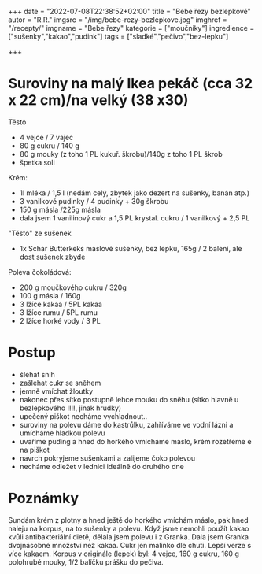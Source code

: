 
+++
date = "2022-07-08T22:38:52+02:00"
title = "Bebe řezy bezlepkové"
autor = "R.R."
imgsrc = "/img/bebe-rezy-bezlepkove.jpg"
imghref = "/recepty/"
imgname = "Bebe řezy"
kategorie = ["moučníky"]
ingredience = ["sušenky","kakao","pudink"]
tags = ["sladké","pečivo","bez-lepku"]

+++

# Suroviny na malý Ikea pekáč (cca 32 x 22 cm)/na velký (38 x30)
Těsto 
- 4 vejce / 7 vajec
- 80 g cukru / 140 g
- 80 g mouky (z toho 1 PL kukuř. škrobu)/140g z toho 1 PL škrob
- špetka soli

Krém:
- 1l mléka / 1,5 l (nedám celý, zbytek jako dezert na sušenky, banán atp.)
- 3 vanilkové pudinky / 4 pudinky + 30g škrobu
- 150 g másla /225g másla
- dala jsem 1 vanilinový cukr a 1,5 PL krystal. cukru / 1 vanilkový + 2,5 PL

"Těsto" ze sušenek
- 1x Schar Butterkeks máslové sušenky, bez lepku, 165g / 2 balení, ale dost sušenek zbyde

Poleva čokoládová:
- 200 g moučkového cukru / 320g
- 100 g másla / 160g
- 3 lžíce kakaa / 5PL kakaa 
- 3 lžíce rumu / 5PL rumu
- 2 lžíce horké vody / 3 PL

# Postup
- šlehat sníh 
- zašlehat cukr se sněhem
- jemně vmíchat žloutky
- nakonec přes sítko postupně lehce mouku do sněhu
(sítko hlavně u bezlepkového !!!!, jinak hrudky)
- upečený piškot necháme vychladnout..
- suroviny na polevu dáme do kastrůlku, zahříváme ve vodní lázni a umícháme hladkou polevu
- uvaříme puding a hned do horkého vmícháme máslo, krém rozetřeme e na piškot
- navrch pokryjeme sušenkami a zalijeme čoko polevou
- necháme odležet v  lednici ideálně do druhého dne

# Poznámky
Sundám krém z plotny a hned ještě do horkého vmíchám máslo, pak hned naleju na korpus, na to sušenky a polevu. 
Když jsme nemohli použít kakao kvůli antibakteriální dietě, dělala jsem polevu i z Granka. Dala jsem Granka dvojnásobné množství než kakaa. Cukr jen malinko dle chuti. Lepší verze s více kakaem.
Korpus v originále (lepek) byl: 4 vejce, 160 g cukru, 160 g polohrubé mouky, 1/2 balíčku prášku do pečiva.